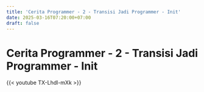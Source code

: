 ```yaml
---
title: 'Cerita Programmer - 2 - Transisi Jadi Programmer - Init'
date: 2025-03-16T07:20:00+07:00
draft: false
---
```


# Cerita Programmer - 2 - Transisi Jadi Programmer - Init

{{< youtube TX-Lhdl-mXk >}}
